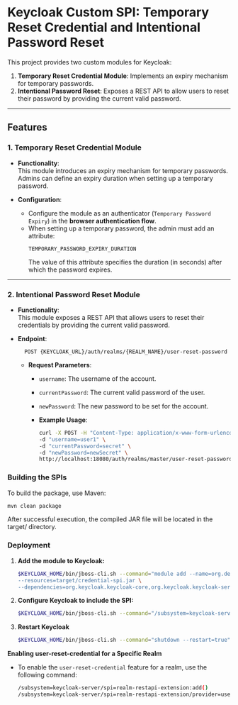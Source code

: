 # Keycloak Custom SPI: Temporary Reset Credential and Intentional Password Reset

This project provides two custom modules for Keycloak:

1. **Temporary Reset Credential Module**: Implements an expiry mechanism for temporary passwords.
2. **Intentional Password Reset**: Exposes a REST API to allow users to reset their password by providing the current valid password.

---

## Features

### 1. Temporary Reset Credential Module

- **Functionality**:  
  This module introduces an expiry mechanism for temporary passwords.  
  Admins can define an expiry duration when setting up a temporary password.

- **Configuration**:
    - Configure the module as an authenticator (`Temporary Password Expiry`) in the **browser authentication flow**.
    - When setting up a temporary password, the admin must add an attribute:
      ```
      TEMPORARY_PASSWORD_EXPIRY_DURATION
      ```
      The value of this attribute specifies the duration (in seconds) after which the password expires.

---

### 2. Intentional Password Reset Module

- **Functionality**:  
  This module exposes a REST API that allows users to reset their credentials by providing the current valid password.

- **Endpoint**:  
  ````commandline
    POST {KEYCLOAK_URL}/auth/realms/{REALM_NAME}/user-reset-password
   ````
  - **Request Parameters**:
    - `username`: The username of the account.
    - `currentPassword`: The current valid password of the user.
    - `newPassword`: The new password to be set for the account.

    - **Example Usage**:
      ````bash
      curl -X POST -H "Content-Type: application/x-www-form-urlencoded" \
      -d "username=user1" \
      -d "currentPassword=secret" \
      -d "newPassword=newSecret" \
      http://localhost:18080/auth/realms/master/user-reset-password
      ````
### Building the SPIs
To build the package, use Maven:
````bash
mvn clean package
````
After successful execution, the compiled JAR file will be located in the target/ directory.

### Deployment
1. **Add the module to Keycloak:**
   ````bash
   $KEYCLOAK_HOME/bin/jboss-cli.sh --command="module add --name=org.demo.keycloak.credential-spi \
   --resources=target/credential-spi.jar \
   --dependencies=org.keycloak.keycloak-core,org.keycloak.keycloak-services,org.keycloak.keycloak-server-spi,org.keycloak.keycloak-server-spi-private,org.jboss.logging"
   ````
2. **Configure Keycloak to include the SPI:**
   ````bash
   $KEYCLOAK_HOME/bin/jboss-cli.sh --command="/subsystem=keycloak-server:write-attribute(name=providers,value=[module:org.demo.keycloak.credential-spi])"
   ````
3. **Restart Keycloak**
   ````bash
   $KEYCLOAK_HOME/bin/jboss-cli.sh --command="shutdown --restart=true"
   ````
**Enabling user-reset-credential for a Specific Realm**
- To enable the `user-reset-credential` feature for a realm, use the following command:
  ````bash
  /subsystem=keycloak-server/spi=realm-restapi-extension:add()
  /subsystem=keycloak-server/spi=realm-restapi-extension/provider=user-reset-password:add(properties={realms=>demo},enabled=true)
  ````


